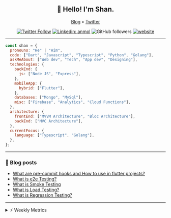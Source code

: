 <h2 align="center">👋 Hello! I'm Shan.</h2>
<p align="center">
  <a href="https://medium.com/feed/@shan-shaji">Blog</a> •
  <a href="https://twitter.com/intent/follow?screen_name=shan__shaji">Twitter</a>
</p>

<p align="center"><a href="https://twitter.com/intent/follow?screen_name=shan__shaji"><img src="https://img.shields.io/twitter/follow/shan__shaji?style=flat" alt="Twitter Follow"></a>
<a href="https://www.linkedin.com/in/shan-shaji/"><img src="https://img.shields.io/badge/shan-shaji?style=flat-square&amp;logo=Linkedin&amp;logoColor=white&amp;link=https://www.linkedin.com/in/shan-shaji/" alt="Linkedin: anmol"></a>
<img src="https://img.shields.io/github/followers/shan-shaji?label=Follow&amp;style=social" alt="GitHub followers">
<a href="http://shan-shaji.github.io/"><img src="https://img.shields.io/badge/Website-46a2f1.svg?&amp;style=flat-square&amp;logo=Google-Chrome&amp;logoColor=white&amp;link=http://shan-shaji.github.io/" alt="website"></a></p>

<hr>

```javascript
const shan = {
  pronouns: "He" | "Him",
  code: ["Dart", "Javascript", "Typescript", "Python", "Golang"],
  askMeAbout: ["Web dev", "Tech", "App dev", "Designing"],
  technologies: {
    backEnd: {
      js: ["Node JS", "Express"],
    },
    mobileApp: {
      hybrid: ["Flutter"],
    },
    databases: ["Mongo", "MySql"],
    misc: ["Firebase", "Analytics", "Cloud Functions"],
  },
  architecture: {
    frontEnd: ["MVVM Architecture", "Bloc Architecture"],
    backEnd: ["MVC Architecture"],
  },
  currentFocus: {
    language: ["Typescript", "Golang"],
  },
};
```

<hr>

<!-- I love connecting with different people</b> so if you want to say <b>hi, I'll be happy to meet you more!</b> 😊</em> -->

### 📕 Blog posts

<!-- BLOG-POST-LIST:START -->
- [What are pre-commit hooks and How to use in flutter projects?](https://dev.to/shanshaji/what-are-pre-commit-hooks-and-how-to-use-in-flutter-projects-4c0m)
- [What is e2e Testing?](https://dev.to/shanshaji/what-is-e2e-testing-1eg0)
- [What is Smoke Testing](https://dev.to/shanshaji/what-is-smoke-testing-1n95)
- [What is Load Testing?](https://dev.to/shanshaji/what-is-load-testing-27dk)
- [What is Regression Testing?](https://dev.to/shanshaji/what-is-regression-testing-162n)
<!-- BLOG-POST-LIST:END -->

<hr>
<details>
    <summary>⚡ Weekly Metrics</summary>
    <p>
    
<!--START_SECTION:waka-->
![Code Time](http://img.shields.io/badge/Code%20Time-1%2C775%20hrs%2011%20mins-blue)

![Profile Views](http://img.shields.io/badge/Profile%20Views-22-blue)

**🐱 My GitHub Data** 

> 📦 479.4 kB Used in GitHub's Storage 
 > 
> 🏆 186 Contributions in the Year 2023
 > 
> 💼 Opted to Hire
 > 
> 📜 128 Public Repositories 
 > 
> 🔑 16 Private Repositories 
 > 
**I'm a Night 🦉** 

```text
🌞 Morning                3715 commits        ███░░░░░░░░░░░░░░░░░░░░░░   10.18 % 
🌆 Daytime                9705 commits        ███████░░░░░░░░░░░░░░░░░░   26.60 % 
🌃 Evening                17301 commits       ████████████░░░░░░░░░░░░░   47.42 % 
🌙 Night                  5766 commits        ████░░░░░░░░░░░░░░░░░░░░░   15.80 % 
```
📅 **I'm Most Productive on Thursday** 

```text
Monday                   5020 commits        ███░░░░░░░░░░░░░░░░░░░░░░   13.76 % 
Tuesday                  5675 commits        ████░░░░░░░░░░░░░░░░░░░░░   15.55 % 
Wednesday                4603 commits        ███░░░░░░░░░░░░░░░░░░░░░░   12.62 % 
Thursday                 7991 commits        █████░░░░░░░░░░░░░░░░░░░░   21.90 % 
Friday                   6122 commits        ████░░░░░░░░░░░░░░░░░░░░░   16.78 % 
Saturday                 3481 commits        ██░░░░░░░░░░░░░░░░░░░░░░░   09.54 % 
Sunday                   3595 commits        ██░░░░░░░░░░░░░░░░░░░░░░░   09.85 % 
```


📊 **This Week I Spent My Time On** 

```text
🕑︎ Time Zone: Asia/Kolkata

💬 Programming Languages: 
Dart                     40 hrs 34 mins      ███████████████████░░░░░░   76.08 % 
Ruby                     2 hrs 42 mins       █░░░░░░░░░░░░░░░░░░░░░░░░   05.07 % 
HTML                     2 hrs 22 mins       █░░░░░░░░░░░░░░░░░░░░░░░░   04.44 % 
Python                   2 hrs 2 mins        █░░░░░░░░░░░░░░░░░░░░░░░░   03.82 % 
TypeScript               1 hr 41 mins        █░░░░░░░░░░░░░░░░░░░░░░░░   03.19 % 

🔥 Editors: 
Android Studio           40 hrs 27 mins      ███████████████████░░░░░░   75.84 % 
VS Code                  12 hrs 53 mins      ██████░░░░░░░░░░░░░░░░░░░   24.16 % 

🐱‍💻 Projects: 
turbo-flutter            29 hrs 27 mins      ██████████████░░░░░░░░░░░   55.22 % 
homeday                  16 hrs 20 mins      ████████░░░░░░░░░░░░░░░░░   30.62 % 
edubites                 2 hrs 17 mins       █░░░░░░░░░░░░░░░░░░░░░░░░   04.29 % 
turbo                    1 hr 56 mins        █░░░░░░░░░░░░░░░░░░░░░░░░   03.63 % 
blog                     1 hr 23 mins        █░░░░░░░░░░░░░░░░░░░░░░░░   02.59 % 

💻 Operating System: 
Mac                      50 hrs 16 mins      ████████████████████████░   94.26 % 
Linux                    3 hrs 3 mins        █░░░░░░░░░░░░░░░░░░░░░░░░   05.74 % 
```

**I Mostly Code in Dart** 

```text
Dart                     54 repos            ████████████░░░░░░░░░░░░░   47.37 % 
JavaScript               16 repos            ████░░░░░░░░░░░░░░░░░░░░░   14.04 % 
Ruby                     3 repos             █░░░░░░░░░░░░░░░░░░░░░░░░   02.63 % 
Go                       3 repos             █░░░░░░░░░░░░░░░░░░░░░░░░   02.63 % 
Python                   3 repos             █░░░░░░░░░░░░░░░░░░░░░░░░   02.63 % 
```




 Last Updated on 19/03/2023 18:44:30 UTC
<!--END_SECTION:waka-->

</p>
 </details>
